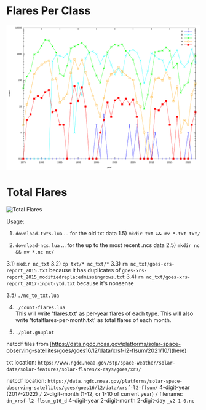 # Flares Per Class

![Flares Per Class](flares.svg)

# Total Flares

![Total Flares](total-flares.svg)

Usage:

1) `download-txts.lua` ... for the old txt data
1.5) `mkdir txt && mv *.txt txt/`

2) `download-ncs.lua` ... for the up to the most recent .ncs data
2.5) `mkdir nc && mv *.nc nc/`

3.1) `mkdir nc_txt`
3.2) `cp txt/* nc_txt/*`
3.3) `rm nc_txt/goes-xrs-report_2015.txt`	 because it has duplicates of `goes-xrs-report_2015_modifiedreplacedmissingrows.txt`
3.4) `rm nc_txt/goes-xrs-report_2017-input-ytd.txt` because it's nonsense

3.5) `./nc_to_txt.lua`

4) `./count-flares.lua`		
	This will write 'flares.txt' as per-year flares of each type.
	This will also write 'totalflares-per-month.txt' as total flares of each month.

5) `./plot.gnuplot`

netcdf files from [https://data.ngdc.noaa.gov/platforms/solar-space-observing-satellites/goes/goes16/l2/data/xrsf-l2-flsum/2021/10/](here)

txt location:
`https://www.ngdc.noaa.gov/stp/space-weather/solar-data/solar-features/solar-flares/x-rays/goes/xrs/`

netcdf location:
`https://data.ngdc.noaa.gov/platforms/solar-space-observing-satellites/goes/goes16/l2/data/xrsf-l2-flsum/` 4-digit-year (2017-2022) `/` 2-digit-month (1-12, or 1-10 of current year) `/`
filename:
`dn_xrsf-l2-flsum_g16_d` 4-digit-year 2-digit-month 2-digit-day `_v2-1-0.nc`
